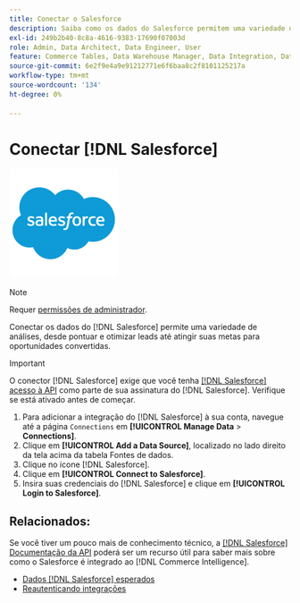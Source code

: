 ```yaml
---
title: Conectar o Salesforce
description: Saiba como os dados do Salesforce permitem uma variedade de análises, desde pontuar e otimizar leads até atingir suas metas para oportunidades convertidas.
exl-id: 249b2b40-8c8a-4616-9383-17690f07003d
role: Admin, Data Architect, Data Engineer, User
feature: Commerce Tables, Data Warehouse Manager, Data Integration, Data Import/Export
source-git-commit: 6e2f9e4a9e91212771e6f6baa8c2f8101125217a
workflow-type: tm+mt
source-wordcount: '134'
ht-degree: 0%

---
```


# Conectar [!DNL Salesforce]

![](../../../assets/Salesforce_Logo.png)

>[!NOTE]
>
>Requer [permissões de administrador](../../../administrator/user-management/user-management.md).

Conectar os dados do [!DNL Salesforce] permite uma variedade de análises, desde pontuar e otimizar leads até atingir suas metas para oportunidades convertidas.

>[!IMPORTANT]
>
>O conector [!DNL Salesforce] exige que você tenha [[!DNL Salesforce] acesso à API](../integrations/salesforce.md) como parte de sua assinatura do [!DNL Salesforce]. Verifique se está ativado antes de começar.

1. Para adicionar a integração do [!DNL Salesforce] à sua conta, navegue até a página `Connections` em **[!UICONTROL Manage Data** > **Connections]**.
1. Clique em **[!UICONTROL Add a Data Source]**, localizado no lado direito da tela acima da tabela Fontes de dados.
1. Clique no ícone [!DNL Salesforce].
1. Clique em **[!UICONTROL Connect to Salesforce]**.
1. Insira suas credenciais do [!DNL Salesforce] e clique em **[!UICONTROL Login to Salesforce]**.

## Relacionados:

Se você tiver um pouco mais de conhecimento técnico, a [[!DNL Salesforce] Documentação da API](https://developer.salesforce.com/docs/atlas.en-us.api_rest.meta/api_rest/intro_what_is_rest_api.htm) poderá ser um recurso útil para saber mais sobre como o Salesforce é integrado ao [!DNL Commerce Intelligence].

* [Dados  [!DNL Salesforce]  esperados](../integrations/salesforce-data.md)
* [Reautenticando integrações](https://experienceleague.adobe.com/docs/commerce-knowledge-base/kb/how-to/mbi-reauthenticating-integrations.html?lang=pt-BR)
